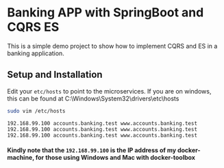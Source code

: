 # Banking APP with SpringBoot and CQRS ES

This is a simple demo project to show how to implement CQRS and ES in a banking application.

## Setup and Installation

Edit your `etc/hosts` to point to the microservices. If you are on windows, this can be found at C:\Windows\System32\drivers\etc\hosts

```bash
sudo vim /etc/hosts
```

`192.168.99.100 accounts.banking.test www.accounts.banking.test`
`192.168.99.100 accounts.banking.test www.accounts.banking.test`
`192.168.99.100 accounts.banking.test www.accounts.banking.test`

#### Kindly note that the `192.168.99.100` is the IP address of my docker-machine, for those using Windows and Mac with docker-toolbox

